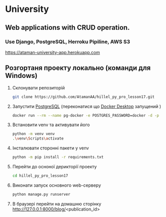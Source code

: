 # University

## Web applications with CRUD operation.
### Use Django, PostgreSQL, Herroku Pipiline, AWS S3

https://ataman-university-app.herokuapp.com

## Розгортаня проекту локально (команди для Windows)

1. Склонувати репозиторій
    ```bash    
    git clone https://github.com/AtamanAA/hillel_py_pro_lesson17.git
    ```
2. Запустити [PostgreSQL](https://www.postgresql.org) (переконатися що [Docker Desktop](https://www.docker.com/products/docker-desktop/) запущений )
    ```bash
    docker run --rm --name pg-docker -e POSTGRES_PASSWORD=docker -d -p 5400:5432 -v vol_1:/var/lib/postgresql/data postgres
    ```
3. Встановити venv та активувати його
    ```bash
    python -m venv venv
   .\venv\Scripts\activate    
    ```
4. Інсталювати сторонні пакети у venv
    ```bash
    python -m pip install -r requirements.txt    
    ```
5. Перейти до осноної дерикторії проекту
    ```bash
    cd hillel_py_pro_lesson17    
    ```
6. Виконати запуск основного web-серверу
    ```bash
    python manage.py runserver   
    ```
7. В браузері перейти на домашню сторінку
    http://127.0.0.1:8000/blog/<publication_id>


